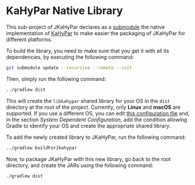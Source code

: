 # KaHyPar Native Library

This sub-project of JKaHyPar declares as a [submodule](kahypar) the native
implementation of [KaHyPar](https://github.com/SebastianSchlag/kahypar) to
make easier the packaging of JKaHyPar for different platforms.

To build the library, you need to make sure that you get it with all its
dependencies, by executing the following command:

```bash
git submodule update --recursive --remote --init
```

Then, simply run the following command:

```bash
../gradlew dist
```

This will create the `libkahypar` shared library for your OS in the `dist`
directory at the root of the project.
Currently, only **Linux** and **macOS** are supported.
If you use a different OS, you can edit [this configuration file](build.gradle)
and, in the section *System Dependent Configuration*, add the condition
allowing Gradle to identify your OS and create the appropriate shared library.

To add the newly created library to JKaHyPar, run the following command:

```bash
../gradlew buildForJkahypar
```

Now, to package JKaHyPar with this new library, go back to the root directory,
and create the JARs using the following command:

```bash
./gradlew dist
```
